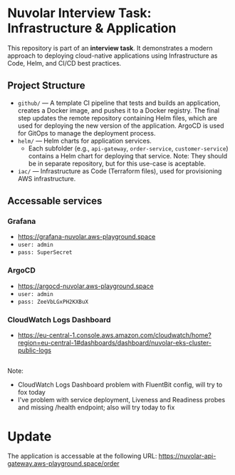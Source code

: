 # Nuvolar Interview Task: Infrastructure & Application

This repository is part of an **interview task**. It demonstrates a modern approach to deploying cloud-native applications using Infrastructure as Code, Helm, and CI/CD best practices.

## Project Structure

- `github/` — A template CI pipeline that tests and builds an application, creates a Docker image, and pushes it to a Docker registry. The final step updates the remote repository containing Helm files, which are used for deploying the new version of the application. ArgoCD is used for GitOps to manage the deployment process.
- `helm/` — Helm charts for application services.
  - Each subfolder (e.g., `api-gateway`, `order-service`, `customer-service`) contains a Helm chart for deploying that service.
  Note: They should be in separate repository, but for this use-case is aceptable.
- `iac/` — Infrastructure as Code (Terraform files), used for provisioning AWS infrastructure.

## Accessable services

### Grafana
  -  https://grafana-nuvolar.aws-playground.space
  - `user: admin`
  - `pass: SuperSecret` 
   
### ArgoCD
  -  https://argocd-nuvolar.aws-playground.space
  - `user: admin`
  - `pass: ZeeVbLGxPH2KXBuX`
  

### CloudWatch Logs Dashboard
   - https://eu-central-1.console.aws.amazon.com/cloudwatch/home?region=eu-central-1#dashboards/dashboard/nuvolar-eks-cluster-public-logs

##
Note:
   - CloudWatch Logs Dashboard problem with FluentBit config, will try to fox today
   - I've problem with service deployment, Liveness and Readiness probes and missing /health endpoint; also will try today to fix 

# Update
  The application is accessable at the following URL: https://nuvolar-api-gateway.aws-playground.space/order
